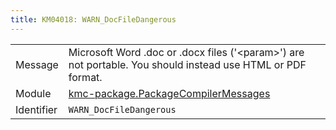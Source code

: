 ```yaml
---
title: KM04018: WARN_DocFileDangerous
---
```


|            |           |
|------------|---------- |
| Message    | Microsoft Word \.doc or \.docx files \('&lt;param&gt;'\) are not portable\. You should instead use HTML or PDF format\. |
| Module     | [kmc-package.PackageCompilerMessages](kmc-package.packagecompilermessages) |
| Identifier | `WARN_DocFileDangerous` |


